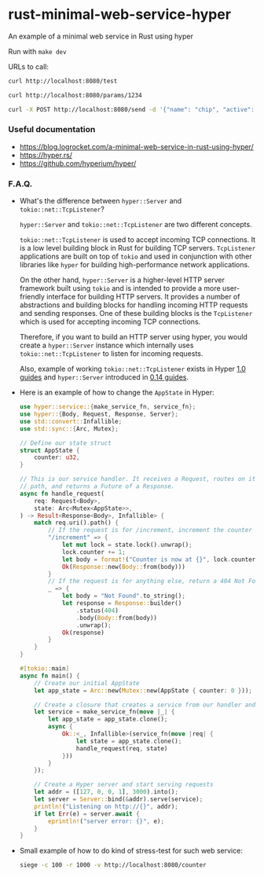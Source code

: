 # rust-minimal-web-service-hyper

An example of a minimal web service in Rust using hyper

Run with `make dev`

URLs to call:

```bash
curl http://localhost:8080/test

curl http://localhost:8080/params/1234

curl -X POST http://localhost:8080/send -d '{"name": "chip", "active": true }'

```

### Useful documentation

- https://blog.logrocket.com/a-minimal-web-service-in-rust-using-hyper/
- https://hyper.rs/
- https://github.com/hyperium/hyper/

### F.A.Q.

- What's the difference between `hyper::Server` and `tokio::net::TcpListener`?

    `hyper::Server` and `tokio::net::TcpListener` are two different concepts. 

    `tokio::net::TcpListener` is used to accept incoming TCP connections. It is a low level building block in Rust for building TCP servers. `TcpListener` applications are built on top of `tokio` and used in conjunction with other libraries like `hyper` for building high-performance network applications.

    On the other hand, `hyper::Server` is a higher-level HTTP server framework built using `tokio` and is intended to provide a more user-friendly interface for building HTTP servers. It provides a number of abstractions and building blocks for handling incoming HTTP requests and sending responses. One of these building blocks is the `TcpListener` which is used for accepting incoming TCP connections. 

    Therefore, if you want to build an HTTP server using hyper, you would create a `hyper::Server` instance which internally uses `tokio::net::TcpListener` to listen for incoming requests.

    Also, example of working `tokio::net::TcpListener` exists in Hyper [1.0 guides](https://hyper.rs/guides/1/server/hello-world/) and `hyper::Server` introduced in [0.14 guides](https://hyper.rs/guides/0.14/server/hello-world/).

- Here is an example of how to change the `AppState` in Hyper:

    ```rust
    use hyper::service::{make_service_fn, service_fn};
    use hyper::{Body, Request, Response, Server};
    use std::convert::Infallible;
    use std::sync::{Arc, Mutex};

    // Define our state struct
    struct AppState {
        counter: u32,
    }

    // This is our service handler. It receives a Request, routes on its
    // path, and returns a Future of a Response.
    async fn handle_request(
        req: Request<Body>,
        state: Arc<Mutex<AppState>>,
    ) -> Result<Response<Body>, Infallible> {
        match req.uri().path() {
            // If the request is for /increment, increment the counter in AppState
            "/increment" => {
                let mut lock = state.lock().unwrap();
                lock.counter += 1;
                let body = format!("Counter is now at {}", lock.counter);
                Ok(Response::new(Body::from(body)))
            }
            // If the request is for anything else, return a 404 Not Found
            _ => {
                let body = "Not Found".to_string();
                let response = Response::builder()
                    .status(404)
                    .body(Body::from(body))
                    .unwrap();
                Ok(response)
            }
        }
    }

    #[tokio::main]
    async fn main() {
        // Create our initial AppState
        let app_state = Arc::new(Mutex::new(AppState { counter: 0 }));

        // Create a closure that creates a service from our handler and state
        let service = make_service_fn(move |_| {
            let app_state = app_state.clone();
            async {
                Ok::<_, Infallible>(service_fn(move |req| {
                    let state = app_state.clone();
                    handle_request(req, state)
                }))
            }
        });

        // Create a Hyper server and start serving requests
        let addr = ([127, 0, 0, 1], 3000).into();
        let server = Server::bind(&addr).serve(service);
        println!("Listening on http://{}", addr);
        if let Err(e) = server.await {
            eprintln!("server error: {}", e);
        }
    }
    ```

- Small example of how to do kind of stress-test for such web service:

    ```bash
    siege -c 100 -r 1000 -v http://localhost:8080/counter
    ```

